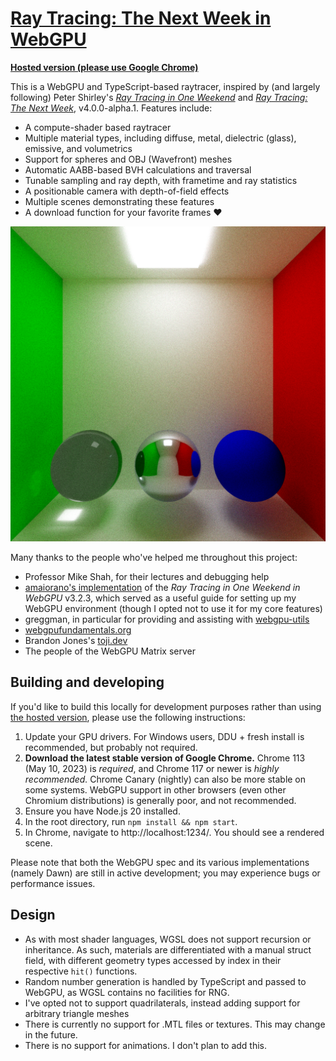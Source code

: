 # [Ray Tracing: The Next Week in WebGPU](https://webgpu-raytracing.netlify.app)

**[Hosted version (please use Google Chrome)](https://webgpu-raytracing.netlify.app)**

This is a WebGPU and TypeScript-based raytracer, inspired by (and largely following) Peter Shirley's _[Ray Tracing in One Weekend](https://raytracing.github.io/books/RayTracingInOneWeekend.html)_ and _[Ray Tracing: The Next Week](https://raytracing.github.io/books/RayTracingTheNextWeek.html)_, v4.0.0-alpha.1. Features include:

- A compute-shader based raytracer
- Multiple material types, including diffuse, metal, dielectric (glass), emissive, and volumetrics
- Support for spheres and OBJ (Wavefront) meshes
- Automatic AABB-based BVH calculations and traversal
- Tunable sampling and ray depth, with frametime and ray statistics
- A positionable camera with depth-of-field effects
- Multiple scenes demonstrating these features
- A download function for your favorite frames ❤️

![](./media/cornell-box.png)

Many thanks to the people who've helped me throughout this project:
- Professor Mike Shah, for their lectures and debugging help
- [amaiorano's implementation](https://github.com/amaiorano/raytracing-in-one-weekend-webgpu) of the _Ray Tracing in One Weekend in WebGPU_ v3.2.3, which served as a useful guide for setting up my WebGPU environment (though I opted not to use it for my core features) 
- greggman, in particular for providing and assisting with [webgpu-utils](https://github.com/greggman/webgpu-utils)
- [webgpufundamentals.org](https://webgpufundamentals.org/)
- Brandon Jones's [toji.dev](https://toji.dev)
- The people of the WebGPU Matrix server

## Building and developing

If you'd like to build this locally for development purposes rather than using [the hosted version](https://webgpu-raytracing.netlify.app), please use the following instructions:

1. Update your GPU drivers. For Windows users, DDU + fresh install is recommended, but probably not required.
2. **Download the latest stable version of Google Chrome.** Chrome 113 (May 10, 2023) is *required*, and Chrome 117 or newer is *highly recommended.* Chrome Canary (nightly) can also be more stable on some systems. WebGPU support in other browsers (even other Chromium distributions) is generally poor, and not recommended.
3. Ensure you have Node.js 20 installed.
4. In the root directory, run `npm install && npm start`.
5. In Chrome, navigate to http://localhost:1234/. You should see a rendered scene.

Please note that both the WebGPU spec and its various implementations (namely Dawn) are still in active development; you may experience bugs or performance issues.

## Design

- As with most shader languages, WGSL does not support recursion or inheritance. As such, materials are differentiated with a manual struct field, with different geometry types accessed by index in their respective `hit()` functions.
- Random number generation is handled by TypeScript and passed to WebGPU, as WGSL contains no facilities for RNG.
- I've opted not to support quadrilaterals, instead adding support for arbitrary triangle meshes
- There is currently no support for .MTL files or textures. This may change in the future.
- There is no support for animations. I don't plan to add this.